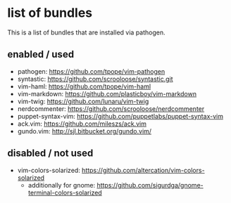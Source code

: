 # list of bundles

This is a list of bundles that are installed via pathogen.

## enabled / used

- pathogen: https://github.com/tpope/vim-pathogen
- syntastic: https://github.com/scrooloose/syntastic.git
- vim-haml: https://github.com/tpope/vim-haml
- vim-markdown: https://github.com/plasticboy/vim-markdown
- vim-twig: https://github.com/lunaru/vim-twig
- nerdcommenter: https://github.com/scrooloose/nerdcommenter
- puppet-syntax-vim: https://github.com/puppetlabs/puppet-syntax-vim
- ack.vim: https://github.com/mileszs/ack.vim
- gundo.vim: http://sjl.bitbucket.org/gundo.vim/

## disabled / not used

- vim-colors-solarized: https://github.com/altercation/vim-colors-solarized
    - additionally for gnome: https://github.com/sigurdga/gnome-terminal-colors-solarized
